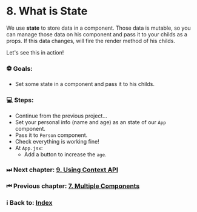 # 8. What is State

We use **state** to store data in a component. Those data is mutable, so you can manage those data on his component and pass it to your childs as a props. If this data changes, will fire the render method of his childs.

Let's see this in action!

### ⚽️ Goals:
  * Set some state in a component and pass it to his childs.

### 💻 Steps: 

  * Continue from the previous project...
  * Set your personal info (name and age) as an state of our `App` component. 
  * Pass it to `Person` component.
  * Check everything is working fine!
  * At `App.jsx`: 
    * Add a button to increase the `age`.

### ⏭ Next chapter: [9. Using Context API](../9.%20Using%20Context%20API/Readme.md)

### ⏮ Previous chapter: [7. Multiple Components](../7.%20Multiple%20Components/Readme.md)

### ℹ️ Back to: [Index](../README.md)
